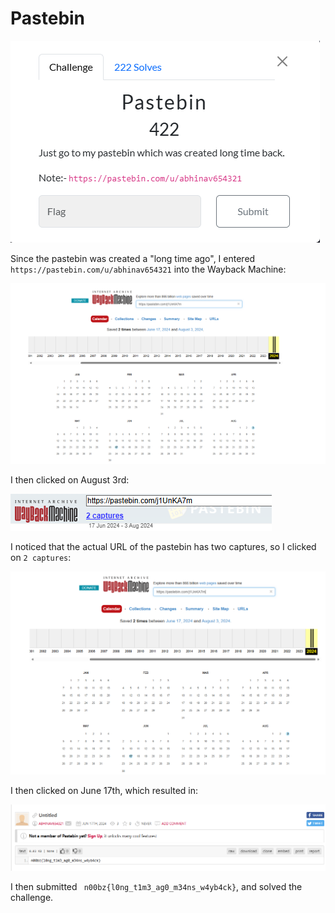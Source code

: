 # Pastebin

![](../images/pastebin-part-1.png)

Since the pastebin was created a "long time ago", I entered `https://pastebin.com/u/abhinav654321` into the Wayback Machine:

![](../images/pastebin-part-2.png)
 
I then clicked on August 3rd:

![](../images/pastebin-part-3.png)
 
I noticed that the actual URL of the pastebin has two captures, so I clicked on `2 captures`:

![](../images/pastebin-part-4.png)
 
I then clicked on June 17th, which resulted in:

![](../images/pastebin-part-5.png)
 
I then submitted ` n00bz{l0ng_t1m3_ag0_m34ns_w4yb4ck}`, and solved the challenge.

